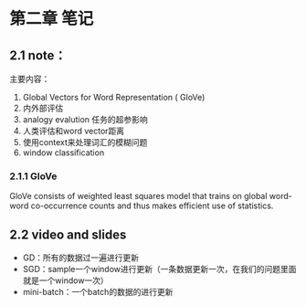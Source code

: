 # 第二章 笔记

## 2.1 note：

主要内容：

1. Global Vectors for Word Representation ( GloVe)
2. 内外部评估
3. analogy evalution 任务的超参影响
4. 人类评估和word vector距离
5. 使用context来处理词汇的模糊问题
6. window classification

### 2.1.1 GloVe

GloVe consists of weighted least squares model that trains on global word-word co-occurrence counts and thus makes efficient use of statistics.



## 2.2 video and slides

- GD：所有的数据过一遍进行更新
- SGD：sample一个window进行更新（一条数据更新一次，在我们的问题里面就是一个window一次）
- mini-batch：一个batch的数据的进行更新









